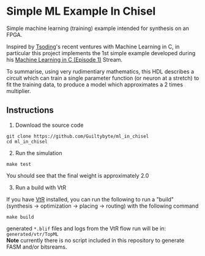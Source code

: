 Simple ML Example In Chisel
=======================

Simple machine learning (training) example intended for synthesis on an FPGA.
  
Inspired by [Tsoding](https://www.youtube.com/@TsodingDaily)'s recent ventures with Machine Learning
in C, in particular this project implements the 1st simple example developed during
his [Machine Learning in C (Episode 1)](https://www.youtube.com/watch?v=PGSba51aRYU&t=1309s) Stream.


To summarise, using very rudimentiary mathematics, this HDL describes a circuit which
can train a single parameter function (or neuron at a stretch) to fit the training data,
to produce a model which approximates a 2 times multiplier.

## Instructions
1. Download the source code

```
git clone https://github.com/Guiltybyte/ml_in_chisel
cd ml_in_chisel
```

2. Run the simulation

```
make test
```
You should see that the final weight is approximately 2.0

3. Run a build with VtR

If you have [VtR](https://verilogtorouting.org/) installed, you can run the following to run a "build"
(synthesis -> optimization -> placing -> routing) with the following command
```
make build
```
generated `*.blif` files and logs from the VtR flow run will be in: `generated/vtr/TopML`  
**Note** currently there is no script included in this repository to generate FASM and/or bitsreams.
